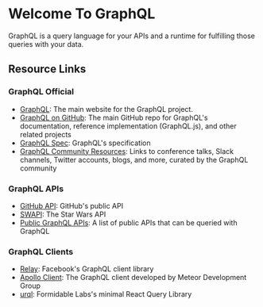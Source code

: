 Welcome To GraphQL
==================
GraphQL is a query language for your APIs and a runtime for fulfilling those queries with your data.

Resource Links
------

### GraphQL Official 
* [GraphQL](http://www.graphql.org): The main website for the GraphQL project.
* [GraphQL on GitHub](https://github.com/graphql/): The main GitHub repo for GraphQL's documentation, reference implementation (GraphQL.js), and other related projects
* [GraphQL Spec](http://facebook.github.io/graphql): GraphQL's specification
* [GraphQL Community Resources](https://graphql.org/community/): Links to conference talks, Slack channels, Twitter accounts, blogs, and more, curated by the GraphQL community

### GraphQL APIs
* [GitHub API](https://developer.github.com/v4/): GitHub's public API
* [SWAPI](https://graphql.org/swapi-graphql/): The Star Wars API
* [Public GraphQL APIs](https://graphql.org/community): A list of public APIs that can be queried with GraphQL

### GraphQL Clients
* [Relay](https://facebook.github.io/relay/): Facebook's GraphQL client library
* [Apollo Client](https://www.apollographql.com/docs/react/): The GraphQL client developed by Meteor Development Group
* [urql](https://github.com/FormidableLabs/urql): Formidable Labs's minimal React Query Library  
